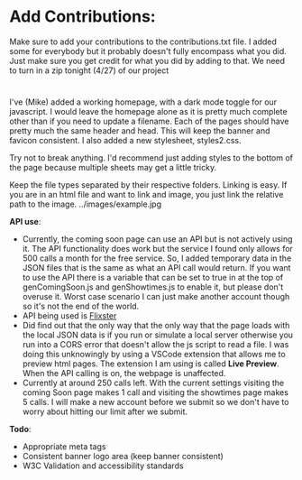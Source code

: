 # Add Contributions:
Make sure to add your contributions to the contributions.txt file. I added some for everybody but it probably doesn't fully encompass what you did. Just make sure you get credit for what you did by adding to that. We need to turn in a zip tonight (4/27) of our project
#

I've (Mike) added a working homepage, with a dark mode toggle for our javascript. I would leave the homepage alone as it is pretty much complete other than if you need to update a filename. Each of the pages should have pretty much the same header and head. This will keep the banner and favicon consistent. I also added a new stylesheet, styles2.css. 

  Try not to break anything. I'd recommend just adding styles to the bottom of the page because multiple sheets may get a little tricky. 

  Keep the file types separated by their respective folders. Linking is easy. If you are in an html file and want to link and image, you just link the relative path to the image. ../images/example.jpg 

**API use**:
  - Currently, the coming soon page can use an API but is not actively using it. The API functionality does work but the service I found only allows for 500 calls a month for the free service. So, I added temporary data in the JSON files that is the same as what an API call would return. If you want to use the API there is a variable that can be set to true in at the top of genComingSoon.js and genShowtimes.js to enable it, but please don't overuse it. Worst case scenario I can just make another account though so it's not the end of the world.
  - API being used is [Flixster](https://rapidapi.com/apidojo/api/flixster/details)
  - Did find out that the only way that the only way that the page loads with the local JSON data is if you run or simulate a local server otherwise you run into a CORS error that doesn't allow the js script to read a file. I was doing this unknowingly by using a VSCode extension that allows me to preview html pages. The extension I am using is called **Live Preview**. When the API calling is on, the webpage is unaffected.
  - Currently at around 250 calls left. With the current settings visiting the coming Soon page makes 1 call and visiting the showtimes page makes 5 calls. I will make a new account before we submit so we don't have to worry about hitting our limit after we submit.

**Todo**:
- Appropriate meta tags
- Consistent banner logo area (keep banner consistent)
- W3C Validation and accessibility standards
